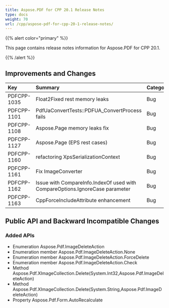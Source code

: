 ```yaml
---
title: Aspose.PDF for CPP 20.1 Release Notes
type: docs
weight: 70
url: /cpp/aspose-pdf-for-cpp-20-1-release-notes/
---
```


{{% alert color="primary" %}} 

This page contains release notes information for Aspose.PDF for CPP 20.1.

{{% /alert %}} 
## **Improvements and Changes**

|**Key**|**Summary**|**Category**|
| :- | :- | :- |
|PDFCPP-1035|Float2Fixed rest memory leaks|Bug|
|PDFCPP-1101|PdfUaConvertTests::PDFUA_ConvertProcess fails|Bug|
|PDFCPP-1108|Aspose.Page memory leaks fix|Bug|
|PDFCPP-1127|Aspose.Page (EPS rest cases)|Bug|
|PDFCPP-1160|refactoring XpsSerializationContext|Bug|
|PDFCPP-1161|Fix ImageConverter|Bug|
|PDFCPP-1162|Issue with CompareInfo.IndexOf used with CompareOptions.IgnoreCase parameter|Bug|
|PDFCPP-1163|CppForceIncludeAttribute enhancement|Bug|
## **Public API and Backward Incompatible Changes**
### **Added APIs**
- Enumeration Aspose.Pdf.ImageDeleteAction
- Enumeration member Aspose.Pdf.ImageDeleteAction.None
- Enumeration member Aspose.Pdf.ImageDeleteAction.ForceDelete
- Enumeration member Aspose.Pdf.ImageDeleteAction.Check
- Method Aspose.Pdf.XImageCollection.Delete(System.Int32,Aspose.Pdf.ImageDeleteAction)
- Method Aspose.Pdf.XImageCollection.Delete(System.String,Aspose.Pdf.ImageDeleteAction)
- Property Aspose.Pdf.Form.AutoRecalculate
